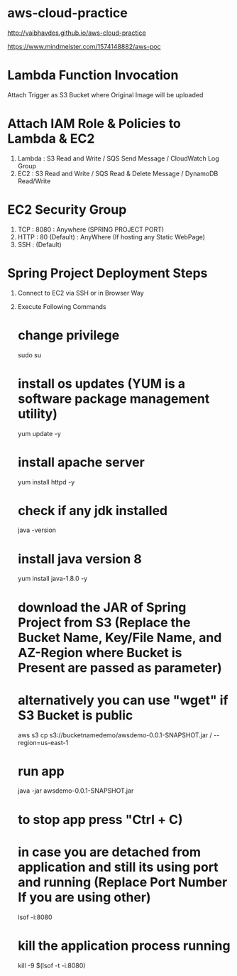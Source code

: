 # aws-cloud-practice

http://vaibhavdes.github.io/aws-cloud-practice

https://www.mindmeister.com/1574148882/aws-poc

# Lambda Function Invocation
  Attach Trigger as S3 Bucket where Original Image will be uploaded
  
# Attach IAM Role & Policies to Lambda & EC2 
  1) Lambda : S3 Read and Write / SQS Send Message /  CloudWatch Log Group
  2) EC2 : S3 Read and Write / SQS Read & Delete Message / DynamoDB Read/Write

# EC2 Security Group
  1) TCP : 8080 : Anywhere (SPRING PROJECT PORT)
  2) HTTP : 80 (Default) : AnyWhere (If hosting any Static WebPage)
  3) SSH : (Default)
  
#  Spring Project Deployment Steps

1) Connect to EC2 via SSH or in Browser Way
2) Execute Following Commands

    # change privilege
    sudo su
    # install os updates (YUM is a software package management utility)
    yum update -y
    # install apache server
    yum install httpd -y
    # check if any jdk installed
    java -version
    # install java version 8
    yum install java-1.8.0 -y
    # download the JAR of Spring Project from S3 (Replace the Bucket Name, Key/File Name, and AZ-Region where Bucket is Present are passed as parameter)
    # alternatively you can use "wget" if S3 Bucket is public
    aws s3 cp s3://bucketnamedemo/awsdemo-0.0.1-SNAPSHOT.jar / --region=us-east-1
    # run app
    java -jar awsdemo-0.0.1-SNAPSHOT.jar
    
    # to stop app press "Ctrl + C)
    
    # in case you are detached from application and still its using port and running (Replace Port Number If you are using other)
    lsof -i:8080
    # kill the application process running
    kill -9 $(lsof -t -i:8080)
